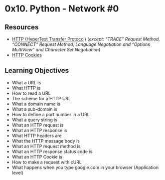 # 0x10. Python - Network #0
## Resources
- [HTTP (HyperText Transfer Protocol)](https://www3.ntu.edu.sg/home/ehchua/programming/webprogramming/HTTP_Basics.html) (*except: “TRACE” Request Method, “CONNECT” Request Method, Language Negotiation and “Options MultiView” and Character Set Negotiation*)
- [HTTP Cookies](https://developer.mozilla.org/en-US/docs/Web/HTTP/Cookies)

## Learning Objectives
- What a URL is
- What HTTP is
- How to read a URL
- The scheme for a HTTP URL
- What a domain name is
- What a sub-domain is
- How to define a port number in a URL
- What a query string is
- What an HTTP request is
- What an HTTP response is
- What HTTP headers are
- What the HTTP message body is
- What an HTTP request method is
- What an HTTP response status code is
- What an HTTP Cookie is
- How to make a request with cURL
- What happens when you type google.com in your browser (Application level)
